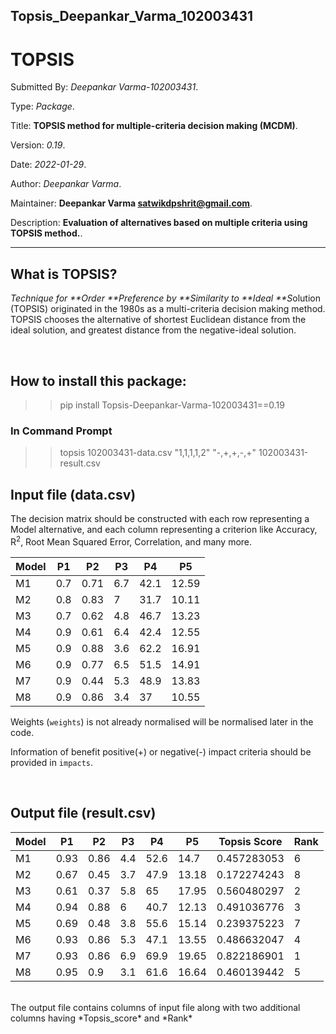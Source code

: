 ## Topsis_Deepankar_Varma_102003431

# TOPSIS

Submitted By: _Deepankar Varma-102003431_.

Type: _Package_.

Title: **TOPSIS method for multiple-criteria decision making (MCDM)**.

Version: _0.19_.

Date: _2022-01-29_.

Author: _Deepankar Varma_.

Maintainer: **Deepankar Varma <satwikdpshrit@gmail.com>**.

Description: **Evaluation of alternatives based on multiple criteria using TOPSIS method.**.

---

## What is TOPSIS?

*Technique for **Order **Preference by **Similarity to **Ideal \*\*S*olution
(TOPSIS) originated in the 1980s as a multi-criteria decision making method.
TOPSIS chooses the alternative of shortest Euclidean distance from the ideal solution,
and greatest distance from the negative-ideal solution.

<br>

## How to install this package:

> > pip install Topsis-Deepankar-Varma-102003431==0.19

### In Command Prompt

> > topsis 102003431-data.csv "1,1,1,1,2" "-,+,+,-,+" 102003431-result.csv

## Input file (data.csv)

The decision matrix should be constructed with each row representing a Model alternative, and each column representing a criterion like Accuracy, R<sup>2</sup>, Root Mean Squared Error, Correlation, and many more.

| Model | P1  | P2   | P3  | P4   | P5    |
| ----- | --- | ---- | --- | ---- | ----- |
| M1    | 0.7 | 0.71 | 6.7 | 42.1 | 12.59 |
| M2    | 0.8 | 0.83 | 7   | 31.7 | 10.11 |
| M3    | 0.7 | 0.62 | 4.8 | 46.7 | 13.23 |
| M4    | 0.9 | 0.61 | 6.4 | 42.4 | 12.55 |
| M5    | 0.9 | 0.88 | 3.6 | 62.2 | 16.91 |
| M6    | 0.9 | 0.77 | 6.5 | 51.5 | 14.91 |
| M7    | 0.9 | 0.44 | 5.3 | 48.9 | 13.83 |
| M8    | 0.9 | 0.86 | 3.4 | 37   | 10.55 |

Weights (`weights`) is not already normalised will be normalised later in the code.

Information of benefit positive(+) or negative(-) impact criteria should be provided in `impacts`.

<br>

## Output file (result.csv)

| Model | P1   | P2   | P3  | P4   | P5    | Topsis Score | Rank |
| ----- | ---- | ---- | --- | ---- | ----- | ------------ | ---- |
| M1    | 0.93 | 0.86 | 4.4 | 52.6 | 14.7  | 0.457283053  | 6    |
| M2    | 0.67 | 0.45 | 3.7 | 47.9 | 13.18 | 0.172274243  | 8    |
| M3    | 0.61 | 0.37 | 5.8 | 65   | 17.95 | 0.560480297  | 2    |
| M4    | 0.94 | 0.88 | 6   | 40.7 | 12.13 | 0.491036776  | 3    |
| M5    | 0.69 | 0.48 | 3.8 | 55.6 | 15.14 | 0.239375223  | 7    |
| M6    | 0.93 | 0.86 | 5.3 | 47.1 | 13.55 | 0.486632047  | 4    |
| M7    | 0.93 | 0.86 | 6.9 | 69.9 | 19.65 | 0.822186901  | 1    |
| M8    | 0.95 | 0.9  | 3.1 | 61.6 | 16.64 | 0.460139442  | 5    |

<br>
The output file contains columns of input file along with two additional columns having *Topsis_score* and *Rank*
